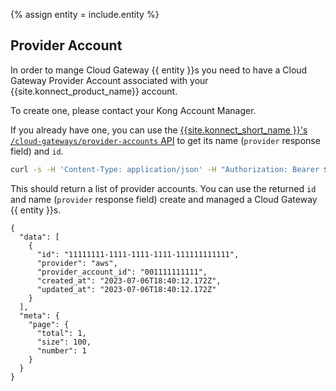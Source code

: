 {% assign entity = include.entity %}

## Provider Account

In order to mange Cloud Gateway {{ entity }}s you need to have a Cloud Gateway Provider Account associated with your {{site.konnect_product_name}} account.

To create one, please contact your Kong Account Manager.

If you already have one, you can use the [{{site.konnect_short_name }}'s `/cloud-gateways/provider-accounts` API][provider_account_list_api]
to get its name (`provider` response field) and `id`.

```bash
curl -s -H 'Content-Type: application/json' -H "Authorization: Bearer ${KONNECT_TOKEN}" -XGET https://global.api.konghq.com/v2/cloud-gateways/provider-accounts | jq
```

[provider_account_list_api]: /konnect/api/cloud-gateways/latest/#/operations/list-provider-accounts

This should return a list of provider accounts.
You can use the returned `id` and name (`provider` response field) create and managed a Cloud Gateway {{ entity }}s.

```
{
  "data": [
    {
      "id": "11111111-1111-1111-1111-111111111111",
      "provider": "aws",
      "provider_account_id": "001111111111",
      "created_at": "2023-07-06T18:40:12.172Z",
      "updated_at": "2023-07-06T18:40:12.172Z"
    }
  ],
  "meta": {
    "page": {
      "total": 1,
      "size": 100,
      "number": 1
    }
  }
}
```
